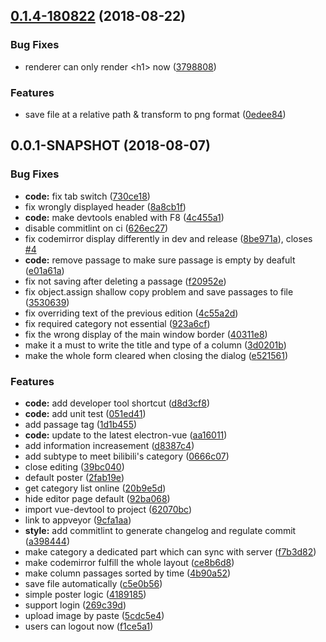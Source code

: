 <a name="0.1.4-180822"></a>
## [0.1.4-180822](https://github.com/Yesterday17/Bilibili-Column-Helper/compare/v0.1.3-180814...v0.1.4-180822) (2018-08-22)


### Bug Fixes

* renderer can only render \<h1> now ([3798808](https://github.com/Yesterday17/Bilibili-Column-Helper/commit/3798808))


### Features

* save file at a relative path & transform to png format ([0edee84](https://github.com/Yesterday17/Bilibili-Column-Helper/commit/0edee84))



<a name="0.0.1-SNAPSHOT"></a>
## 0.0.1-SNAPSHOT (2018-08-07)


### Bug Fixes

* **code:** fix tab switch ([730ce18](https://github.com/Yesterday17/Bilibili-Column-Helper/commit/730ce18))
* fix wrongly displayed header ([8a8cb1f](https://github.com/Yesterday17/Bilibili-Column-Helper/commit/8a8cb1f))
* **code:** make devtools enabled with F8 ([4c455a1](https://github.com/Yesterday17/Bilibili-Column-Helper/commit/4c455a1))
* disable commitlint on ci ([626ec27](https://github.com/Yesterday17/Bilibili-Column-Helper/commit/626ec27))
* fix codemirror display differently in dev and release ([8be971a](https://github.com/Yesterday17/Bilibili-Column-Helper/commit/8be971a)), closes [#4](https://github.com/Yesterday17/Bilibili-Column-Helper/issues/4)
* **code:** remove passage to make sure passage is empty by deafult ([e01a61a](https://github.com/Yesterday17/Bilibili-Column-Helper/commit/e01a61a))
* fix not saving after deleting a passage ([f20952e](https://github.com/Yesterday17/Bilibili-Column-Helper/commit/f20952e))
* fix object.assign shallow copy problem and save passages to file ([3530639](https://github.com/Yesterday17/Bilibili-Column-Helper/commit/3530639))
* fix overriding text of the previous edition ([4c55a2d](https://github.com/Yesterday17/Bilibili-Column-Helper/commit/4c55a2d))
* fix required category not essential ([923a6cf](https://github.com/Yesterday17/Bilibili-Column-Helper/commit/923a6cf))
* fix the wrong display of the main window border ([40311e8](https://github.com/Yesterday17/Bilibili-Column-Helper/commit/40311e8))
* make it a must to write the title and type of a column ([3d0201b](https://github.com/Yesterday17/Bilibili-Column-Helper/commit/3d0201b))
* make the whole form cleared when closing the dialog ([e521561](https://github.com/Yesterday17/Bilibili-Column-Helper/commit/e521561))


### Features

* **code:** add developer tool shortcut ([d8d3cf8](https://github.com/Yesterday17/Bilibili-Column-Helper/commit/d8d3cf8))
* **code:** add unit test ([051ed41](https://github.com/Yesterday17/Bilibili-Column-Helper/commit/051ed41))
* add passage tag ([1d1b455](https://github.com/Yesterday17/Bilibili-Column-Helper/commit/1d1b455))
* **code:** update to the latest electron-vue ([aa16011](https://github.com/Yesterday17/Bilibili-Column-Helper/commit/aa16011))
* add information increasement ([d8387c4](https://github.com/Yesterday17/Bilibili-Column-Helper/commit/d8387c4))
* add subtype to meet bilibili's category ([0666c07](https://github.com/Yesterday17/Bilibili-Column-Helper/commit/0666c07))
* close editing ([39bc040](https://github.com/Yesterday17/Bilibili-Column-Helper/commit/39bc040))
* default poster ([2fab19e](https://github.com/Yesterday17/Bilibili-Column-Helper/commit/2fab19e))
* get category list online ([20b9e5d](https://github.com/Yesterday17/Bilibili-Column-Helper/commit/20b9e5d))
* hide editor page default ([92ba068](https://github.com/Yesterday17/Bilibili-Column-Helper/commit/92ba068))
* import vue-devtool to project ([62070bc](https://github.com/Yesterday17/Bilibili-Column-Helper/commit/62070bc))
* link to appveyor ([9cfa1aa](https://github.com/Yesterday17/Bilibili-Column-Helper/commit/9cfa1aa))
* **style:** add commitlint to generate changelog and regulate commit ([a398444](https://github.com/Yesterday17/Bilibili-Column-Helper/commit/a398444))
* make category a dedicated part which can sync with server ([f7b3d82](https://github.com/Yesterday17/Bilibili-Column-Helper/commit/f7b3d82))
* make codemirror fulfill the whole layout ([ce8b6d8](https://github.com/Yesterday17/Bilibili-Column-Helper/commit/ce8b6d8))
* make column passages sorted by time ([4b90a52](https://github.com/Yesterday17/Bilibili-Column-Helper/commit/4b90a52))
* save file automatically ([c5e0b56](https://github.com/Yesterday17/Bilibili-Column-Helper/commit/c5e0b56))
* simple poster logic ([4189185](https://github.com/Yesterday17/Bilibili-Column-Helper/commit/4189185))
* support login ([269c39d](https://github.com/Yesterday17/Bilibili-Column-Helper/commit/269c39d))
* upload image by paste ([5cdc5e4](https://github.com/Yesterday17/Bilibili-Column-Helper/commit/5cdc5e4))
* users can logout now ([f1ce5a1](https://github.com/Yesterday17/Bilibili-Column-Helper/commit/f1ce5a1))



